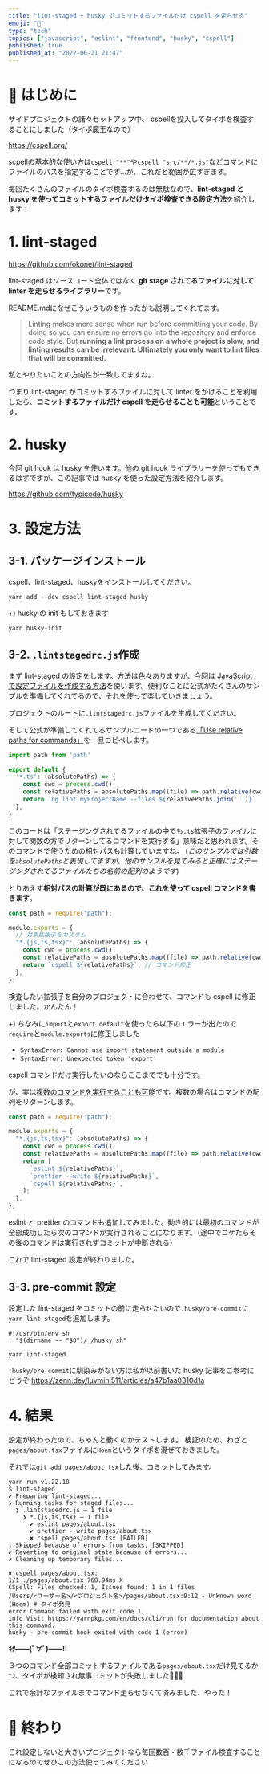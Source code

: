```yaml
---
title: "lint-staged + husky でコミットするファイルだけ cspell を走らせる"
emoji: "🦑"
type: "tech"
topics: ["javascript", "eslint", "frontend", "husky", "cspell"]
published: true
published_at: "2022-06-21 21:47"
---
```


# 🌼 はじめに

サイドプロジェクトの諸々セットアップ中、 cspellを投入してタイポを検査することにしました（タイポ魔王なので）

https://cspell.org/

scpellの基本的な使い方は`cspell "**"`や`cspell "src/**/*.js"`などコマンドにファイルのパスを指定することです…が、これだと範囲が広すぎます。

毎回たくさんのファイルのタイポ検査するのは無駄なので、**lint-staged と husky を使ってコミットするファイルだけタイポ検査できる設定方法**を紹介します！


# 1. lint-staged

https://github.com/okonet/lint-staged

lint-staged はソースコード全体ではなく **git stage されてるファイルに対して linter を走らせるライブラリー**です。

README.mdになぜこういうものを作ったかも説明してくれてます。

> Linting makes more sense when run before committing your code. By doing so you can ensure no errors go into the repository and enforce code style. But **running a lint process on a whole project is slow, and linting results can be irrelevant. Ultimately you only want to lint files that will be committed.**

私とやりたいことの方向性が一致してますね。

つまり lint-staged がコミットするファイルに対して linter をかけることを利用したら、**コミットするファイルだけ cspell を走らせることも可能**ということです。

# 2. husky

今回 git hook は husky を使います。他の git hook ライブラリーを使ってもできるはずですが、この記事では husky を使った設定方法を紹介します。

https://github.com/typicode/husky


# 3. 設定方法

## 3-1. パッケージインストール

cspell、lint-staged、huskyをインストールしてください。

```shell
yarn add --dev cspell lint-staged husky
```

+) husky の init もしておきます
```shell
yarn husky-init
```

## 3-2. `.lintstagedrc.js`作成

まず lint-staged の設定をします。方法は色々ありますが、今回は[ JavaScript で設定ファイルを作成する方法](https://github.com/okonet/lint-staged#using-js-configuration-files)を使います。便利なことに公式がたくさんのサンプルを準備してくれてるので、それを使って楽していきましょう。

プロジェクトのルートに`.lintstagedrc.js`ファイルを生成してください。

そして公式が準備してくれてるサンプルコードの一つである[「Use relative paths for commands」](https://github.com/okonet/lint-staged#example-use-relative-paths-for-commands)を一旦コピペします。

```js:.lintstagedrc.js
import path from 'path'

export default {
  '*.ts': (absolutePaths) => {
    const cwd = process.cwd()
    const relativePaths = absolutePaths.map((file) => path.relative(cwd, file))
    return `ng lint myProjectName --files ${relativePaths.join(' ')}`
  },
}
```
このコードは「ステージングされてるファイルの中でも`.ts`拡張子のファイルに対して関数の方でリターンしてるコマンドを実行する」意味だと思われます。そのコマンドで使うための相対パスも計算していますね。
(*このサンプルでは引数を`absolutePaths`と表現してますが、他のサンプルを見てみると正確にはステージングされてるファイルたちの名前の配列のようです*)

とりあえず**相対パスの計算が既にあるので、これを使って cspell コマンドを書きます**。

```js
const path = require("path");

module.exports = {
  // 対象拡張子をカスタム
  "*.{js,ts,tsx}": (absolutePaths) => { 
    const cwd = process.cwd();
    const relativePaths = absolutePaths.map((file) => path.relative(cwd, file)).join(" "); // join までここでやっちゃう
    return `cspell ${relativePaths}`; // コマンド修正
  },
};
```

検査したい拡張子を自分のプロジェクトに合わせて、コマンドも cspell に修正しました。かんたん！

+) ちなみに`import`と`export default`を使ったら以下のエラーが出たので`require`と`module.exports`に修正しました
- `SyntaxError: Cannot use import statement outside a module`
- `SyntaxError: Unexpected token 'export'`

cspell コマンドだけ実行したいのならここまででも十分です。

が、実は[複数のコマンドを実行することも可能](https://github.com/okonet/lint-staged#running-multiple-commands-in-a-sequence)です。複数の場合はコマンドの配列をリターンします。

```js
const path = require("path");

module.exports = {
  "*.{js,ts,tsx}": (absolutePaths) => {
    const cwd = process.cwd();
    const relativePaths = absolutePaths.map((file) => path.relative(cwd, file)).join(" ");
    return [
      `eslint ${relativePaths}`,
      `prettier --write ${relativePaths}`,
      `cspell ${relativePaths}`,
    ];
  },
};
```

eslint と prettier のコマンドも追加してみました。動き的には最初のコマンドが全部成功したら次のコマンドが実行されることになります。（途中でコケたらその後のコマンドは実行されずコミットが中断される）

これで lint-staged 設定が終わりました。


## 3-3. pre-commit 設定

設定した lint-staged をコミットの前に走らせたいので`.husky/pre-commit`に`yarn lint-staged`を追加します。

```shell:pre-commit
#!/usr/bin/env sh
. "$(dirname -- "$0")/_/husky.sh"

yarn lint-staged
```

`.husky/pre-commit`に馴染みがない方は私が以前書いた husky 記事をご参考にどうぞ
https://zenn.dev/luvmini511/articles/a47b1aa0310d1a

# 4. 結果

設定が終わったので、ちゃんと動くのかテストします。
検証のため、わざと`pages/about.tsx`ファイルに`Hoem`というタイポを混ぜておきました。

それでは`git add pages/about.tsx`した後、コミットしてみます。

```shell
yarn run v1.22.18
$ lint-staged
✔ Preparing lint-staged...
❯ Running tasks for staged files...
  ❯ .lintstagedrc.js — 1 file
    ❯ *.{js,ts,tsx} — 1 file
      ✔ eslint pages/about.tsx
      ✔ prettier --write pages/about.tsx
      ✖ cspell pages/about.tsx [FAILED]
↓ Skipped because of errors from tasks. [SKIPPED]
✔ Reverting to original state because of errors...
✔ Cleaning up temporary files...

✖ cspell pages/about.tsx:
1/1 ./pages/about.tsx 768.94ms X
CSpell: Files checked: 1, Issues found: 1 in 1 files
/Users/<ユーザー名>/<プロジェクト名>/pages/about.tsx:9:12 - Unknown word (Hoem) # タイポ発見
error Command failed with exit code 1.
info Visit https://yarnpkg.com/en/docs/cli/run for documentation about this command.
husky - pre-commit hook exited with code 1 (error)
```

**ｷﾀ――(ﾟ∀ﾟ)――!!**

３つのコマンド全部コミットするファイルである`pages/about.tsx`だけ見てるかつ、タイポが検知され無事コミットが失敗しました👏👏👏

これで余計なファイルまでコマンド走らせなくて済みました、やった！

# 🌷 終わり

これ設定しないと大きいプロジェクトなら毎回数百・数千ファイル検査することになるのでぜひこの方法使ってみてください


